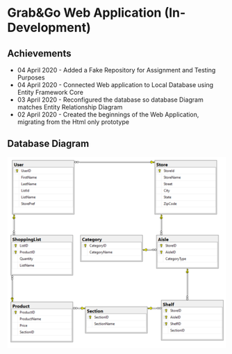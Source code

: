 # Grab&Go Web Application (In-Development)

## Achievements

- 04 April 2020 - Added a Fake Repository for Assignment and Testing Purposes
- 04 April 2020 - Connected Web application to Local Database using Entity Framework Core
- 03 April 2020 - Reconfigured the database so database Diagram matches Entity Relationship Diagram
- 02 April 2020 - Created the beginnings of the Web Application, migrating from the Html only prototype

 ## Database Diagram
 ![Database Diagram](https://github.com/cjpleasant88/Grab-Go/blob/master/Assets/Database%20Diagram.PNG)
